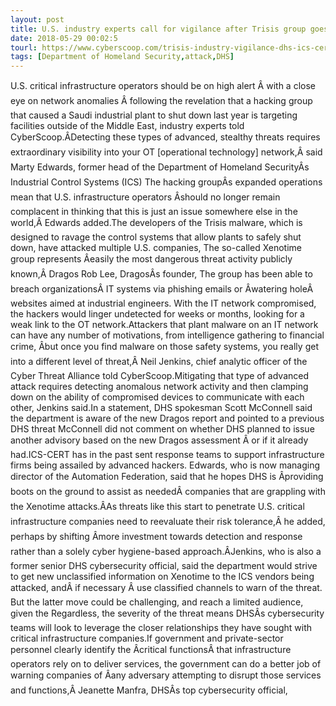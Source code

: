 ```yaml
---
layout: post
title: U.S. industry experts call for vigilance after Trisis group goes global
date: 2018-05-29 00:02:5
tourl: https://www.cyberscoop.com/trisis-industry-vigilance-dhs-ics-cert-dragos/?category_news=technology
tags: [Department of Homeland Security,attack,DHS]
---
```

U.S. critical infrastructure operators should be on high alert Â with a close eye on network anomalies Â following the revelation that a hacking group that caused a Saudi industrial plant to shut down last year is targeting facilities outside of the Middle East, industry experts told CyberScoop.ÂDetecting these types of advanced, stealthy threats requires extraordinary visibility into your OT [operational technology] network,Â said Marty Edwards, former head of the Department of Homeland SecurityÂs Industrial Control Systems (ICS) The hacking groupÂs expanded operations mean that U.S. infrastructure operators Âshould no longer remain complacent in thinking that this is just an issue somewhere else in the world,Â Edwards added.The developers of the Trisis malware, which is designed to ravage the control systems that allow plants to safely shut down, have attacked multiple U.S. companies, The so-called Xenotime group represents Âeasily the most dangerous threat activity publicly known,Â Dragos Rob Lee, DragosÂs founder, The group has been able to breach organizationsÂ IT systems via phishing emails or Âwatering holeÂ websites aimed at industrial engineers. With the IT network compromised, the hackers would linger undetected for weeks or months, looking for a weak link to the OT network.Attackers that plant malware on an IT network can have any number of motivations, from intelligence gathering to financial crime, Âbut once you find malware on those safety systems, you really get into a different level of threat,Â Neil Jenkins, chief analytic officer of the Cyber Threat Alliance told CyberScoop.Mitigating that type of advanced attack requires detecting anomalous network activity and then clamping down on the ability of compromised devices to communicate with each other, Jenkins said.In a statement, DHS spokesman Scott McConnell said the department is aware of the new Dragos report and pointed to a previous DHS threat McConnell did not comment on whether DHS planned to issue another advisory based on the new Dragos assessment Â or if it already had.ICS-CERT has in the past sent response teams to support infrastructure firms being assailed by advanced hackers. Edwards, who is now managing director of the Automation Federation, said that he hopes DHS is Âproviding boots on the ground to assist as neededÂ companies that are grappling with the Xenotime attacks.ÂAs threats like this start to penetrate U.S. critical infrastructure companies need to reevaluate their risk tolerance,Â he added, perhaps by shifting Âmore investment towards detection and response rather than a solely cyber hygiene-based approach.ÂJenkins, who is also a former senior DHS cybersecurity official, said the department would strive to get new unclassified information on Xenotime to the ICS vendors being attacked, andÂ if necessary Â use classified channels to warn of the threat. But the latter move could be challenging, and reach a limited audience, given the Regardless, the severity of the threat means DHSÂs cybersecurity teams will look to leverage the closer relationships they have sought with critical infrastructure companies.If government and private-sector personnel clearly identify the Âcritical functionsÂ that infrastructure operators rely on to deliver services, the government can do a better job of warning companies of Âany adversary attempting to disrupt those services and functions,Â Jeanette Manfra, DHSÂs top cybersecurity official, 